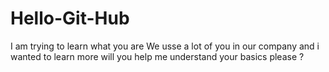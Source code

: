# Hello-Git-Hub
I am trying to learn what you are
We usse a lot of you in our company and i wanted to learn more 
will you help me understand your basics please ?
